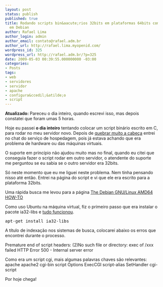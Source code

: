 ```yaml
---
layout: post
status: publish
published: true
title: Rodando scripts bin&aacute;rios 32bits em plataformas 64bits com linux baseado
  em Debian
author: Rafael Lima
author_login: admin
author_email: contato@rafael.adm.br
author_url: http://rafael.lima.myopenid.com/
wordpress_id: 325
wordpress_url: http://rafael.adm.br/?p=325
date: 2009-05-03 00:39:55.000000000 -03:00
categories:
- Posts
tags:
- web
- servidores
- servidor
- apache
- configura&ccedil;&atilde;o
- script
---
```

<strong> Atualizado:</strong> Pareceu o dia inteiro, quando escrevi isso, mas depois constatei que foram umas 5 horas.

Hoje eu passei <strong>o dia inteiro</strong> tentando colocar um script bin&aacute;rio escrito em C, para rodar no meu servidor novo. Depois de <a href="http://twitter.com/rafaelp/status/1683570361">quebrar muito a cabe&ccedil;a</a> entrei no chat do servi&ccedil;o de hospedagem, pois j&aacute; estava achando que era problema de hardware ou das m&aacute;quinas virtuais.

O suporte em princ&iacute;pio n&atilde;o ajudou muito mas no final, quando eu citei que conseguia fazer o script rodar em outro servidor, o atendente do suporte me perguntou se eu sabia se o outro servidor era 32bits.

S&oacute; neste momento que eu me liguei neste problema. Nem tinha pensando nisso at&eacute; ent&atilde;o. Entrei na p&aacute;gina do script e vi que ele era escrito para a plataforma 32bits.

Uma r&aacute;pida busca me levou para a p&aacute;gina <a href="http://alioth.debian.org/docman/view.php/30192/21/debian-amd64-howto.html#id292205">The Debian GNU/Linux AMD64 HOW-TO</a>

Como uso Ubuntu na m&aacute;quina virtual, fiz o primeiro passo que era instalar o pacote ia32-libs e <a href="http://twitter.com/rafaelp/status/1683587234">tudo funcionou</a>.
<pre lang="bash">apt-get install ia32-libs</pre>
A t&iacute;tulo de indexa&ccedil;&atilde;o nos sistemas de busca, colocarei abaixo os erros que encontrei durante o processo.

Premature end of script headers:
(2)No such file or directory: exec of /xxx failed
HTTP Error 500 - Internal server error

Como era um script cgi, mais algumas palavras chaves s&atilde;o relevantes: apache apache2 cgi-bin script Options ExecCGI script-alias SetHandler cgi-script

Por hoje chega!
